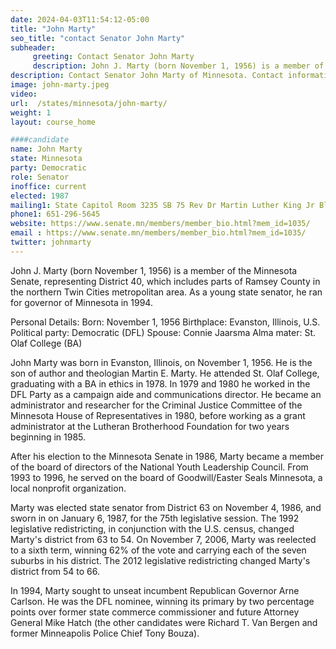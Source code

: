 ```yaml
---
date: 2024-04-03T11:54:12-05:00
title: "John Marty"
seo_title: "contact Senator John Marty"
subheader:
     greeting: Contact Senator John Marty
     description: John J. Marty (born November 1, 1956) is a member of the Minnesota Senate, representing District 40, which includes parts of Ramsey County in the northern Twin Cities metropolitan area. As a young state senator, he ran for governor of Minnesota in 1994.
description: Contact Senator John Marty of Minnesota. Contact information for John Marty includes email address, phone number, and mailing address.
image: john-marty.jpeg
video:
url:  /states/minnesota/john-marty/
weight: 1
layout: course_home

####candidate
name: John Marty
state: Minnesota
party: Democratic
role: Senator
inoffice: current
elected: 1987
mailing1: State Capitol Room 3235 SB 75 Rev Dr Martin Luther King Jr Blvd St. Paul, MN 55155-1606
phone1: 651-296-5645
website: https://www.senate.mn/members/member_bio.html?mem_id=1035/
email : https://www.senate.mn/members/member_bio.html?mem_id=1035/
twitter: johnmarty
---
```


John J. Marty (born November 1, 1956) is a member of the Minnesota Senate, representing District 40, which includes parts of Ramsey County in the northern Twin Cities metropolitan area. As a young state senator, he ran for governor of Minnesota in 1994.

Personal Details:
Born: November 1, 1956
Birthplace: Evanston, Illinois, U.S.
Political party: Democratic (DFL)
Spouse: Connie Jaarsma
Alma mater: St. Olaf College (BA)

John Marty was born in Evanston, Illinois, on November 1, 1956. He is the son of author and theologian Martin E. Marty. He attended St. Olaf College, graduating with a BA in ethics in 1978. In 1979 and 1980 he worked in the DFL Party as a campaign aide and communications director. He became an administrator and researcher for the Criminal Justice Committee of the Minnesota House of Representatives in 1980, before working as a grant administrator at the Lutheran Brotherhood Foundation for two years beginning in 1985.

After his election to the Minnesota Senate in 1986, Marty became a member of the board of directors of the National Youth Leadership Council. From 1993 to 1996, he served on the board of Goodwill/Easter Seals Minnesota, a local nonprofit organization.

Marty was elected state senator from District 63 on November 4, 1986, and sworn in on January 6, 1987, for the 75th legislative session. The 1992 legislative redistricting, in conjunction with the U.S. census, changed Marty's district from 63 to 54. On November 7, 2006, Marty was reelected to a sixth term, winning 62% of the vote and carrying each of the seven suburbs in his district. The 2012 legislative redistricting changed Marty's district from 54 to 66.

In 1994, Marty sought to unseat incumbent Republican Governor Arne Carlson. He was the DFL nominee, winning its primary by two percentage points over former state commerce commissioner and future Attorney General Mike Hatch (the other candidates were Richard T. Van Bergen and former Minneapolis Police Chief Tony Bouza).
